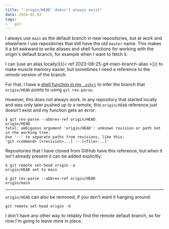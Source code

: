```yaml
---
title: "`origin/HEAD` doesn't always exist"
date: 2024-02-03
tags:
-   git
---
```


I always use `main` as the default branch in new repositories,
but at work and elsewhere
I use repositories that still have the old `master` name.
This makes it a bit awkward to write aliases and shell functions
for working with the origin's default branch,
for example when I want to fetch it.

I can [use an alias locally]({{< ref 2023-08-25-git-main-branch-alias >}})
to make muscle memory easier,
but sometimes I need a reference to the *remote* version of the branch.

For that, I have a [shell function in my `.zshrc`](https://github.com/samueljsb/config-files/blob/bbef5d14db577744f3f6e855beb8199603741dcd/templates/.zshrc#L103-L105)
to infer the branch that `origin/HEAD` points to
using `git rev-parse`.

However, this does not always work.
In any repository that started locally and was only later pushed up to a remote,
this `origin/HEAD` reference just doesn't exist
and my function gets an error:

```console
$ git rev-parse --abbrev-ref origin/HEAD
origin/HEAD
fatal: ambiguous argument 'origin/HEAD': unknown revision or path not in the working tree.
Use '--' to separate paths from revisions, like this:
'git <command> [<revision>...] -- [<file>...]'
```

Repositories that I have cloned from GitHub have this reference,
but when it isn't already present it can be added explicitly:

```console
$ git remote set-head origin -a
origin/HEAD set to main

$ git rev-parse --abbrev-ref origin/HEAD
origin/main
```

---

`origin/HEAD` can also be removed,
if you don't want it hanging around:

```shell
git remote set-head origin -d
```

I don't have any other way to reliably find the remote default branch,
so for now I'm going to leave mine in place.

